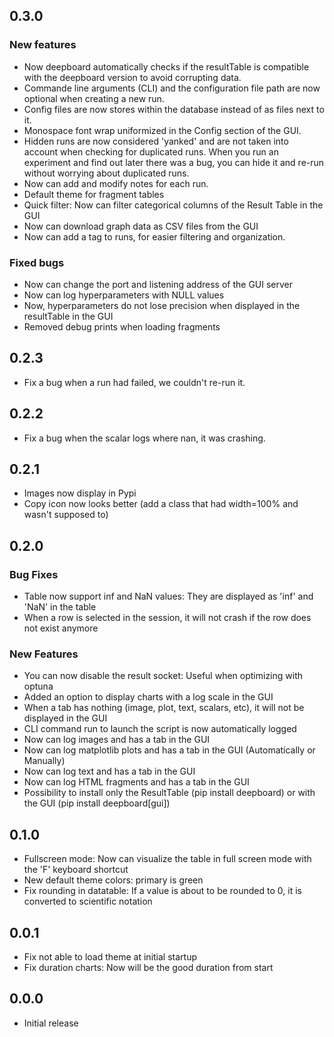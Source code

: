 ## 0.3.0
### New features
- Now deepboard automatically checks if the resultTable is compatible with the deepboard version to avoid corrupting 
data.
- Commande line arguments (CLI) and the configuration file path are now optional when creating a new run.
- Config files are now stores within the database instead of as files next to it.
- Monospace font wrap uniformized in the Config section of the GUI.
- Hidden runs are now considered 'yanked' and are not taken into account when checking for duplicated runs. When you run an experiment and find out later there was a bug, you can hide it and re-run without worrying about duplicated runs.
- Now can add and modify notes for each run.
- Default theme for fragment tables
- Quick filter: Now can filter categorical columns of the Result Table in the GUI
- Now can download graph data as CSV files from the GUI
- Now can add a tag to runs, for easier filtering and organization.


### Fixed bugs
- Now can change the port and listening address of the GUI server
- Now can log hyperparameters with NULL values
- Now, hyperparameters do not lose precision when displayed in the resultTable in the GUI
- Removed debug prints when loading fragments

## 0.2.3
- Fix a bug when a run had failed, we couldn't re-run it.
## 0.2.2
- Fix a bug when the scalar logs where nan, it was crashing.
## 0.2.1
- Images now display in Pypi
- Copy icon now looks better (add a class that had width=100% and wasn't supposed to)
## 0.2.0
### Bug Fixes
- Table now support inf and NaN values: They are displayed as 'inf' and 'NaN' in the table
- When a row is selected in the session, it will not crash if the row does not exist anymore
### New Features
- You can now disable the result socket: Useful when optimizing with optuna
- Added an option to display charts with a log scale in the GUI
- When a tab has nothing (image, plot, text, scalars, etc), it will not be displayed in the GUI
- CLI command run to launch the script is now automatically logged
- Now can log images and has a tab in the GUI
- Now can log matplotlib plots and has a tab in the GUI (Automatically or Manually)
- Now can log text and has a tab in the GUI
- Now can log HTML fragments and has a tab in the GUI
- Possibility to install only the ResultTable (pip install deepboard) or with the GUI (pip install deepboard[gui])
## 0.1.0
- Fullscreen mode: Now can visualize the table in full screen mode with the 'F' keyboard shortcut
- New default theme colors: primary is green
- Fix rounding in datatable: If a value is about to be rounded to 0, it is converted to scientific notation
## 0.0.1
- Fix not able to load theme at initial startup
- Fix duration charts: Now will be the good duration from start
## 0.0.0
- Initial release